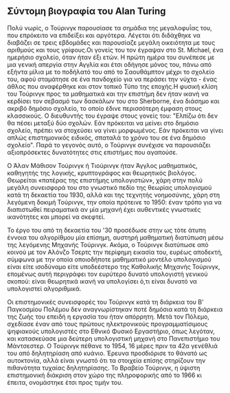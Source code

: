 ## Σύντομη βιογραφία του Alan Turing

Πολύ νωρίς, ο Τούρινγκ παρουσίασε τα σημάδια της μεγαλοφυΐας του, που επρόκειτο να επιδείξει και αργότερα. Λέγεται ότι διδάχθηκε να διαβάζει σε τρεις εβδομάδες και παρουσίαζε μεγάλη οικειότητα με τους αριθμούς και τους γρίφους.Οι γονείς του τον έγραψαν στο St. Michael, ένα ημερήσιο σχολείο, όταν ήταν έξι ετών. Η πρώτη ημέρα του συνέπεσε με μια γενική απεργία στην Αγγλία και έτσι οδήγησε μόνος του, πάνω από εξήντα μίλια με το ποδήλατό του από το Σαουθάμπτον μέχρι το σχολείο του, αφού σταμάτησε σε ένα πανδοχείο για να περάσει την νύχτα - ένας άθλος που αναφέρθηκε και στον τοπικό Τύπο της εποχής.Η φυσική κλίση του Τούρινγκ προς τα μαθηματικά και την επιστήμη δεν ήταν ικανή να κερδίσει τον σεβασμό των δασκάλων του στο Sherborne, ένα διάσημο και ακριβό δημόσιο σχολείο, το οποίο έδινε περισσότερη έμφαση στους κλασσικούς. Ο διευθυντής του έγραψε στους γονείς του: "Ελπίζω ότι δεν θα πέσει μεταξύ δύο σχολών. Εάν πρόκειται να μείνει στο δημόσιο σχολείο, πρέπει να στοχεύσει να γίνει μορφωμένος. Εάν πρόκειται να γίνει απλώς επιστημονικός ειδικός, σπαταλά το χρόνο του σε ένα δημόσιο σχολείο". Παρά το γεγονός αυτό, ο Τούρινγκ συνέχισε να παρουσιάζει αξιοπρόσεκτες δυνατότητες στις επιστήμες που αγαπούσε.

Ο Άλαν Μάθισον Τούρινγκ ή Τιούρινγκ ήταν Άγγλος μαθηματικός, καθηγητής της λογικής, κρυπτογράφος και θεωρητικός βιολόγος. Θεωρείται «πατέρας της επιστήμης υπολογιστών», χάρη στην πολύ μεγάλη συνεισφορά του στο γνωστικό πεδίο της θεωρίας υπολογισμού κατά τη δεκαετία του 1930, αλλά και της τεχνητής νοημοσύνης, χάρη στη λεγόμενη δοκιμή Τούρινγκ, την οποία πρότεινε το 1950: έναν τρόπο για να διαπιστωθεί πειραματικά αν μία μηχανή έχει αυθεντικές γνωστικές ικανότητες και μπορεί να σκεφτεί.

Το έργο του από τη δεκαετία του '30 προσέδωσε στην ως τότε άτυπη έννοια του αλγορίθμου μία επίσημη, αυστηρή μαθηματική διατύπωση μέσω της λεγόμενης Μηχανής Τούρινγκ. Ακόμα, ο Τούρινγκ διατύπωσε από κοινού με τον Αλόνζο Τσερτς την περίφημη εικασία του, ευρέως αποδεκτή, σύμφωνα με την οποία οποιοδήποτε μαθηματικό μοντέλο υπολογισμού είναι είτε ισοδύναμο είτε υποδεέστερο της Καθολικής Μηχανής Τούρινγκ, επομένως αυτή περιγράφει τον ευρύτερο δυνατό υπολογιστή γενικού σκοπού: είναι θεωρητικά ικανή να υπολογίσει ό,τι είναι δυνατό να υπολογιστεί αλγοριθμικά.

Οι επιστημονικές συνεισφορές του Τούρινγκ κατά τη διάρκεια του Β' Παγκοσμίου Πολέμου δεν αναγνωρίστηκαν ποτέ δημόσια κατά τη διάρκεια της ζωής του επειδή η εργασία του ήταν απόρρητη. Μετά τον Πόλεμο, σχεδίασε έναν από τους πρώτους ηλεκτρονικούς προγραμματίσιμους ψηφιακούς υπολογιστές στο Εθνικό Φυσικό Εργαστήριο, όπως λεγόταν, και κατασκεύασε μια δεύτερη υπολογιστική μηχανή στο Πανεπιστήμιο του Μάντσεστερ. Ο Τούρινγκ πέθανε το 1954, 16 μέρες πριν τα 42α γενέθλιά του από δηλητηρίαση από κυάνιο. Έρευνα προσδιόρισε το θάνατό ως αυτοκτονία, αλλά είναι γνωστό ότι τα στοιχεία επίσης στηρίζουν την πιθανότητα τυχαίας δηλητηρίασης. Το Βραβείο Τούρινγκ, η ύψιστη επιστημονική διάκριση στον χώρο της πληροφορικής από το 1966 κι έπειτα, ονομάστηκε έτσι προς τιμήν του.
